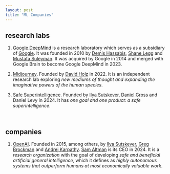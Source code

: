 ```yaml
---
layout: post
title: "ML Companies"
---
```


## research labs
1. [Google DeepMind](https://en.wikipedia.org/wiki/Google_DeepMind) is a research laboratory which serves as a subsidiary of [Google](https://en.wikipedia.org/wiki/Google). It was founded in 2010 by [Demis Hassabis](https://en.wikipedia.org/wiki/Demis_Hassabis), [Shane Legg](https://en.wikipedia.org/wiki/Shane_Legg) and [Mustafa Suleyman](https://en.wikipedia.org/wiki/Mustafa_Suleyman). It was acquired by Google in 2014 and merged with Google Brain to become Google DeepMind in 2023.

2. [Midjourney](https://www.midjourney.com/home). Founded by [David Holz](https://x.com/davidsholz) in 2022. It is an independent research lab exploring *new mediums of thought and expanding the imaginative powers of the human species*.

3. [Safe Superintelligence](https://ssi.inc/). Founded by [Ilya Sutskever](https://en.wikipedia.org/wiki/Ilya_Sutskever), [Daniel Gross](https://en.wikipedia.org/wiki/Daniel_Gross_(entrepreneur)) and Daniel Levy in 2024. It has *one goal and one product: a safe superintelligence*.

<br>

## companies
1. [OpenAI](https://openai.com/). Founded in 2015, among others, by [Ilya Sutskever](https://en.wikipedia.org/wiki/Ilya_Sutskever), [Greg Brockman](https://en.wikipedia.org/wiki/Greg_Brockman) and [Andrej Karpathy](https://en.wikipedia.org/wiki/Andrej_Karpathy). [Sam Altman](https://en.wikipedia.org/wiki/Sam_Altman) is its CEO in 2024. It is a *research organization* with the goal of developing *safe and beneficial artificial general intelligence*, which it defines as *highly autonomous systems that outperform humans at most economically valuable work*.